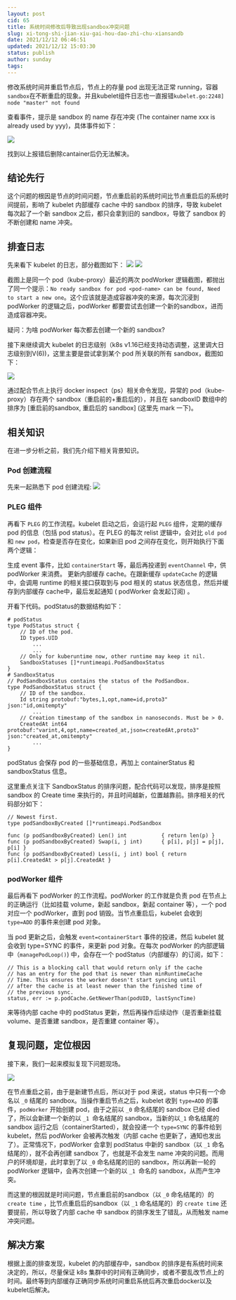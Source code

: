 ```yaml
---
layout: post
cid: 65
title: 系统时间修改后导致出现sandbox冲突问题
slug: xi-tong-shi-jian-xiu-gai-hou-dao-zhi-chu-xiansandb
date: 2021/12/12 06:46:51
updated: 2021/12/12 15:03:30
status: publish
author: sunday
tags: 
---
```



修改系统时间并重启节点后，节点上的存量 pod 出现无法正常 running，容器`sandbox`在不断重启的现象。并且kubelet组件日志也一直报错`kubelet.go:2248] node "master" not found`

查看事件，提示是 sandbox 的 name 存在冲突 (The container name xxx is already used by yyy)，具体事件如下：

![](https://oss.itan90.cn/2021/12/12/16392916682928.jpg)

找到以上报错后删除cantainer后仍无法解决。

<!--more-->

## 结论先行

这个问题的根因是节点的时间问题，节点重启前的系统时间比节点重启后的系统时间提前，影响了 kubelet 内部缓存 cache 中的 sandbox 的排序，导致 kubelet 每次起了一个新 sandbox 之后，都只会拿到旧的 sandbox，导致了 sandbox 的不断创建和 name 冲突。

## 排查日志
先来看下 kubelet 的日志，部分截图如下：
![](https://oss.itan90.cn/2021/12/12/16392919113114.jpg)
![](https://oss.itan90.cn/2021/12/12/16392919150315.jpg)


截图上是同一个 pod（kube-proxy）最近的两次 podWorker 逻辑截图，都抛出了同一个提示：`No ready sandbox for pod <pod-name> can be found, Need to start a new one`。这个应该就是造成容器冲突的来源，每次沉浸到 podWorker 的逻辑之后，podWorker 都要尝试去创建一个新的sandbox，进而造成容器冲突。

疑问：为啥 podWorker 每次都去创建一个新的 sandbox?

接下来继续调大 kubelet 的日志级别（k8s v1.16已经支持动态调整，这里调大日志级别到V(6))，这里主要是尝试拿到某个 pod 所关联的所有 sandbox，截图如下：

![](https://oss.itan90.cn/2021/12/12/16392919473165.jpg)


通过配合节点上执行 docker inspect（ps）相关命令发现，异常的 pod（kube-proxy）存在两个 sandbox（重启前的+重启后的），并且在 sandboxID 数组中的排序为 [重启前的sandbox, 重启后的 sandbox] (这里先 mark 一下)。

## 相关知识

在进一步分析之前，我们先介绍下相关背景知识。

### Pod 创建流程

先来一起熟悉下 pod 创建流程:
![](https://oss.itan90.cn/2021/12/12/16392919591020.jpg)



### PLEG 组件

再看下 `PLEG` 的工作流程。kubelet 启动之后，会运行起 `PLEG` 组件，定期的缓存 pod 的信息（包括 pod status）。在 PLEG 的每次 relist 逻辑中，会对比 `old pod` 和 `new pod`，检查是否存在变化，如果新旧 pod 之间存在变化，则开始执行下面两个逻辑：

生成 event 事件，比如 `containerStart` 等，最后再投递到 `eventChannel` 中，供 podWorker 来消费。
更新内部缓存 cache。在跟新缓存 `updateCache` 的逻辑中，会调用 runtime 的相关接口获取到与 pod 相关的 status 状态信息，然后并缓存到内部缓存 cache中，最后发起通知 ( podWorker 会发起订阅) 。

开看下代码。podStatus的数据结构如下：

```
# podStatus
type PodStatus struct {
	// ID of the pod.
	ID types.UID
        ...
        ...
	// Only for kuberuntime now, other runtime may keep it nil.
	SandboxStatuses []*runtimeapi.PodSandboxStatus
}
# SandboxStatus
// PodSandboxStatus contains the status of the PodSandbox.
type PodSandboxStatus struct {
	// ID of the sandbox.
	Id string protobuf:"bytes,1,opt,name=id,proto3" json:"id,omitempty"
        ...
	// Creation timestamp of the sandbox in nanoseconds. Must be > 0.
	CreatedAt int64 protobuf:"varint,4,opt,name=created_at,json=createdAt,proto3" json:"created_at,omitempty"
        ...
}

```
podStatus 会保存 pod 的一些基础信息，再加上 containerStatus 和 sandboxStatus 信息。

这里重点关注下 SandboxStatus 的排序问题，配合代码可以发现，排序是按照 sandbox 的 Create time 来执行的，并且时间越新，位置越靠前。排序相关的代码部分如下：

```
// Newest first.
type podSandboxByCreated []*runtimeapi.PodSandbox

func (p podSandboxByCreated) Len() int           { return len(p) }
func (p podSandboxByCreated) Swap(i, j int)      { p[i], p[j] = p[j], p[i] }
func (p podSandboxByCreated) Less(i, j int) bool { return p[i].CreatedAt > p[j].CreatedAt }
```

### podWorker 组件

最后再看下 podWorker 的工作流程。podWorker 的工作就是负责 pod 在节点上的正确运行（比如挂载 volume，新起 sandbox，新起 container 等），一个 pod 对应一个 podWorker，直到 pod 销毁。当节点重启后，kubelet 会收到 `type=ADD` 的事件来创建 pod 对象。

当 pod 更新之后，会触发 `event=containerStart` 事件的投递，然后 kubelet 就会收到 type=SYNC 的事件，来更新 pod 对象。在每次 podWorker 的内部逻辑中（`managePodLoop()`) 中，会存在一个 podStatus（内部缓存）的订阅，如下：

```
// This is a blocking call that would return only if the cache
// has an entry for the pod that is newer than minRuntimeCache
// Time. This ensures the worker doesn't start syncing until
// after the cache is at least newer than the finished time of
// the previous sync.
status, err := p.podCache.GetNewerThan(podUID, lastSyncTime)
```

来等待内部 cache 中的 podStatus 更新，然后再操作后续动作（是否重新挂载 volume、是否重建 sandbox，是否重建 container 等）。

## 复现问题，定位根因


接下来，我们一起来模拟复现下问题现场。

![](https://oss.itan90.cn/2021/12/12/16392921721528.jpg)

在节点重启之前，由于是新建节点后，所以对于 pod 来说，status 中只有一个命名以 `_0` 结尾的 sandbox。当操作重启节点之后，kubelet 收到 `type=ADD` 的事件，`podWorker` 开始创建 pod，由于之前以 `_0` 命名结尾的 sandbox 已经 died 了，所以会新建一个新的以 `_1 `命名结尾的 sandbox，当新的以`_1` 命名结尾的 sandbox 运行之后（containerStarted），就会投递一个 `type=SYNC` 的事件给到 kubelet，然后 podWorker 会被再次触发（内部 cache 也更新了，通知也发出了）。正常情况下，podWorker 会拿到 podStatus 中新的 sandbox（以 `_1` 命名结尾的），就不会再创建 sandbox 了，也就是不会发生 name 冲突的问题。而用户的环境却是，此时拿到了以 `_0` 命名结尾的旧的 sandbox，所以再新一轮的 podWorker 逻辑中，会再次创建一个新的以 `_1 `命名的 sandbox，从而产生冲突。

而这里的根因就是时间问题，节点重启前的sandbox（以 `_0` 命名结尾的）的 `create time` ，比节点重启后的sandbox（以 `_1` 命名结尾的）的 `create time` 还要提前，所以导致了内部 cache 中 sandbox 的排序发生了错乱，从而触发 name 冲突问题。

## 解决方案

根据上面的排查发现，kubelet 的内部缓存中，sandbox 的排序是有系统时间来决定的，所以，尽量保证 k8s 集群中的时间有正确同步，或者不要乱改节点上的时间。最终等到内部缓存正确同步系统时间重启系统后再次重启docker以及kubelet后解决。